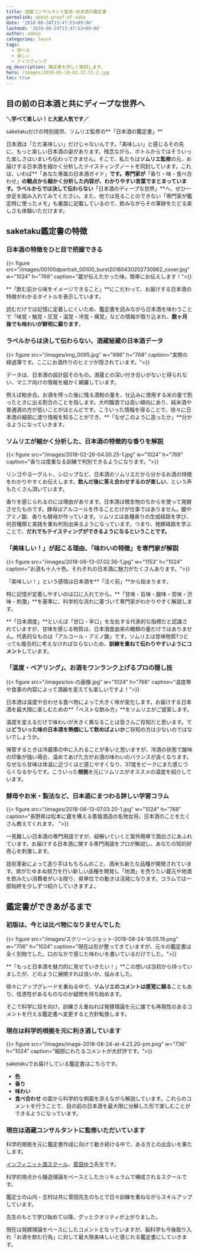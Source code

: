 ```yaml
---
title: 酒蔵コンサルタント監修-日本酒の鑑定書
permalink: about-proof-of-sake
date: '2018-08-24T13:47:53+09:00'
lastmod: '2018-08-24T13:47:53+09:00'
author: admin
categories: learn
tags:
  - 学べる
  - 楽しい
  - テイスティング
og_description: 鑑定書を詳しく解説します。
hero: /images/2018-05-10-03.37.51-2.jpg
toc: true
---
```

## 目の前の日本酒と共にディープな世界へ

**＼学べて楽しい！と大変人気です／**

saketakuだけの特別提供、ソムリエ監修の**「日本酒の鑑定書」**

日本酒は「ただ美味しい」だけじゃないんです。「美味しい」と感じるその先に、もっと楽しい日本酒の姿があります。残念ながら、ボトルからではそういった楽しさはいまいち伝わってきません。そこで、私たちは**ソムリエ監修**の元、お届けする日本酒を細かく分析したテイスティングノートを同封しています。これは、いわば**「あなた専属の日本酒ガイド」**です。専門家が**「香り・味・食べ合わせ」**の観点から細かく分析した内容が、わかりやすい言葉でまとまっています。ラベルからでは決して伝わらない**「日本酒のディープな世界」**へ、ぜひ一歩足を踏み入れてみてください。また、他では見ることのできない「専門家が鑑定時に使ったメモ」も裏面に記載しているので、飲みながらその筆跡をたどる楽しさも体験いただけます。

## saketaku鑑定書の特徴

### 日本酒の特徴をひと目で把握できる

{{< figure src="/images/00100dportrait_00100_burst20180430202730962_cover.jpg" w="1024" h="768" caption="蔵が伝えたかった味。簡単にお伝えします！">}}

**「飲む前から味をイメージできること」**にこだわって、お届けする日本酒の特徴がわかるタイトルを表示しています。

読むだけでは記憶に定着しにくいため、鑑定書を読みながら日本酒を味わうことで「味覚・触覚・圧覚・温覚・冷覚・痛覚」などの情報が取り込まれ、**数ヶ月後でも味わいが鮮明に蘇ります**。

### ラベルからは決して伝わらない、酒蔵秘蔵の日本酒データ

{{< figure src="/images/img_0095.jpg" w="998" h="768" caption="実際の経過簿です。ここにお酒作りのヒミツが隠されています。">}}

データは、日本酒の設計図そのもの。酒蔵との深い付き合いがないと得られない、マニア向けの情報を細かく網羅しています。

例えば粕歩合。お酒を搾った後に残る酒粕の量を、仕込みに使用する米の量で割ったときに出る割合のことを指します。大吟醸酒では高い傾向にあり、純米酒や普通酒の方が低いことがほとんどです。こういった情報を得ることで、徐々に日本酒の細部に渡り情報を知ることができ、**「なぜこのように造ったか」**分かるようになっていきます。

### ソムリエが細かく分析した、日本酒の特徴的な香りを解説

{{< figure src="/images/2018-02-26-04.00.25-1.jpg" w="1024" h="768" caption="香りは度重なる訓練で判別できるようになります。">}}

リンゴやヨーグルト、シロップなど、日本酒のソムリエだから分かるお酒の特徴をわかりやすくお伝えします。**飲んだ後に答え合わせするのが楽しい**、という声もたくさん頂いています。

香りを感じられるのには理由があります。日本酒は微生物のちからを使って発酵させたものです。酵母はアルコールを作ることだけが仕事ではありません。酸やアミノ酸、香りも酵母が作っています。ソムリエは各種香りの生成経路を学び、何百種類と実践を重ね判別出来るようになっています。つまり、発酵経路を学ぶことで、**だれでもテイスティングができるようになるということです。**

### 「美味しい！」が起こる理由、「味わいの特徴」を専門家が解説

{{< figure src="/images/2018-06-13-07.02.56-1.jpg" w="1153" h="1024" caption="お酒も十人十色。それぞれの日本酒に魅力がたくさんあります。">}}

「美味しい！」という感情は日本酒を**「注ぐ前」**から始まります。

特に記憶が定着しやすいのは口に入れてから。**「甘味・旨味・酸味・苦味・渋味・刺激」**を基準に、科学的な流れに基づいて専門家がわかりやすく解説します。

**「日本酒度」**といえば「甘口・辛口」を左右する代表的な指標だと認識されていますが、甘味を感じる物質は、日本酒度由来の糖類の量だけではありません。代表的なものは「アルコール・アミノ酸」です。ソムリエは甘味物質1つとっても複合的に考えなければならないため、**訓練を重ねて伝わりやすいようにコメント**しています。

### 「温度・ペアリング」、お酒をワンランク上げるプロの隠し技

{{< figure src="/images/ios-の画像.jpg" w="1024" h="768" caption="温度帯や食事の内容によって酒器を変えても楽しいですよ！">}}

日本酒は温度や合わせる食べ物によって大きく味が変化します。お届けする日本酒を最大限に楽しむための**「ベストな飲み方」**をソムリエがご提案します。

温度を変えるだけで味わいが大きく異なることは皆さんご存知だと思います。では**どういった味の日本酒を熱燗にして飲めばよいか**ご存知の方は少ないのではないでしょうか。

保管するときは冷蔵庫の中に入れることが多いと思いますが、冷酒の状態で酸味の印象が強い場合、温めてあげた方がお酒の味わいのバランスが良くなります。なぜなら甘味は体温に近づくほど感じやすくなり、37度をピークにまた感じづらくなるからです。こういった**根拠**を元にソムリエがオススメの温度を紹介しています。

### 酵母やお米・製法など、日本酒にまつわる詳しい学習コラム

{{< figure src="/images/2018-06-13-07.03.20-1.jpg" w="1024" h="768" caption="長野県は松本に蔵を構える善哉酒造の名物女将。日本酒のことをたくさん教えてくれます。 ">}}

一見難しい日本酒の専門用語ですが、紐解いていくと案外簡単で面白さにあふれています。お届けする日本酒に関する専門用語をプロが解説し、あなたの知的好奇心を刺激します。

技術革新によって造り手はもちろんのこと、酒米も新たな品種が開発されています。県がたゆまぬ努力を行い新しい品種を開発し「地酒」を売りたい蔵元や地酒を飲みたい消費者がいる限り、県単位での動きは活発になります。コラムでは一部始終を少しずつ紹介していきますよ。

## 鑑定書ができあがるまで

### 初版は、今とは比べ物になりませんでした

{{< figure src="/images/スクリーンショット-2018-08-24-16.05.19.png" w="706" h="1024" caption="現在は形が整ってきていますが、元々の鑑定書は全く別物でした。口のなかで感じた味わいを書いているだけでした。">}}

**「もっと日本酒を魅力的に見せていきたい！」**この想いは当初から持っていましたが、どのように展開すれば良いか、悩みました。

徐々にアップグレードを重ねる中で、**ソムリエのコメントは感覚に頼る**こともあり、信憑性があるものなのか疑問を持ち始めます。

そこで科学に目を向け、訓練さえ重ねれば発酵理論を元に誰でも再現性のあるコメントを行える鑑定書へ変更すると方針転換します。

### 現在は科学的根拠を元に利き酒しています

{{< figure src="/images/image-2018-08-24-at-4.23.20-pm.png" w="736" h="1024" caption="細部にわたるコメントが大好評です。">}}

saketakuでお届けしている鑑定書はこちらです。

* **色**
* **香り**
* **味わい**
* **食べ合わせ**
  の面から科学的な側面を添えながら解説しています。これらのコメントを行うことで、目の前の日本酒を最大限に分解した形で楽しむことができるようになっています。

### 現在は酒蔵コンサルタントに監修いただいています

科学的根拠を元に鑑定書作成に向けて動き続ける中で、ある方との出会いを果たします。

[インフィニット酒スクール](http://www.infinite24.com/)、[菅田ゆう](http://www.infinite24.com/profile.html)先生です。

科学的視点から醸造理論をベースとしたカリキュラムで構成されるスクールです。

鑑定士の山内・志村は共に菅田先生のもとで日々訓練を重ねながらスキルアップしています。

先生のもとで学び始めて以降、グッとクオリティが上がりました。

現在は発酵理論をベースにしたコメントとなっていますが、脳科学も今後取り入れ「お酒を飲む行為」に対して最大限美味しいと感じれる鑑定書にしていきます。

